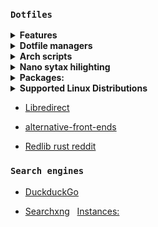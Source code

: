 ### `Dotfiles` 

<details>
<summary><b>Features</b></summary>

- [Auto optimized media](.github/workflows/image-optimizer.yml)

- [Auto validated config files](.github/workflows/config-validate.yml)

- [Auto shell check](.github/workflows/shellcheck.yml)

- [Auto updated submodules](.github/workflows/update-git-submodules.yml)

</details>
<details>
<summary><b>Dotfile managers</b></summary>
  
- https://github.com/Shemnei/punktf
- https://github.com/woterr/dotpush
- https://github.com/joel-porquet/dotlink
- https://github.com/dotphiles/dotsync
- https://github.com/ellipsis/ellipsis
- https://github.com/SuperCuber/dotter
- https://github.com/alichtman/shallow-backup
- https://github.com/rossmacarthur/sheldon
- https://github.com/bevry/dorothy
- https://github.com/yadm-dev/yadm

</details>
<details>
<summary><b>Arch scripts</b></summary>

```bash
curl -fsSL https://raw.githubusercontent.com/Ven0m0/Linux-OS/refs/heads/main/Cachyos/Updates.sh | bash
```
```bash
curl -fsSL https://raw.githubusercontent.com/Ven0m0/Linux-OS/refs/heads/main/Cachyos/Clean.sh | bash
```
```bash
curl -fsSL https://raw.githubusercontent.com/Ven0m0/Linux-OS/refs/heads/main/Cachyos/Rank.sh | bash
```
</details>

<details>
<summary><b>Nano sytax hilighting</b></summary>

https://github.com/scopatz/nanorc
```bash
curl -fsSL https://raw.githubusercontent.com/scopatz/nanorc/master/install.sh | sh -s -- -l
```
</details>

<details>
<summary><b>Packages:</b></summary>

* [Arch PKG](https://archlinux.org/packages)
* [AUR PKG](https://aur.archlinux.org)
* [Crates.io](https://crates.io)
* [FlatHub](https://flathub.org)
* [Lure.sh](https://lure.sh)
* [Basher](https://www.basher.it/package)
* [bpkg](https://bpkg.sh)
* [x-cmd](https://www.x-cmd.com)
  <details>
  <summary><b>Install x-cmd</b></summary>

  ```bash
  eval "$(curl https://get.x-cmd.com)"
  ```
  fish
  ```sh
  curl https://get.x-cmd.com | sh
  chmod +x $HOME/.x-cmd.root/bin/x-cmd && ./$HOME/.x-cmd.root/bin/x-cmd fish --setup
  ```
  </details>
</details>

<details>
<summary><b>Supported Linux Distributions</b></summary>

[CachyOS](https://cachyos.org) specifically, but really any arch based distro is compatible

For debian see: [Debian dotfiles](https://github.com/Ven0m0/dotfiles-pi)

* [DietPi](https://dietpi.com/)
* [Raspberry Pi OS](https://www.raspberrypi.com/software)

</details>

* [Libredirect](https://libredirect.github.io)

* [alternative-front-ends](https://github.com/mendel5/alternative-front-ends)

* [Redlib rust reddit](https://github.com/redlib-org/redlib)



### `Search engines`

- [DuckduckGo](https://duckduckgo.com)

- [Searchxng](https://searx.dresden.network/) &nbsp; [Instances:](https://searx.space)



